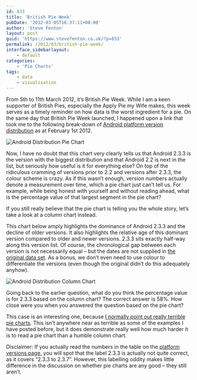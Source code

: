 ```yaml
---
id: 833
title: 'British Pie Week'
pubDate: '2012-03-05T16:37:11+00:00'
author: 'Steve Fenton'
layout: post
guid: 'https://www.stevefenton.co.uk/?p=833'
permalink: /2012/03/british-pie-week/
interface_sidebarlayout:
    - default
categories:
    - 'Pie Charts'
tags:
    - data
    - visualisation
---
```


From 5th to 11th March 2012, it’s British Pie Week. While I am a keen supporter of British Pies, especially the Apply Pie my Wife makes, this week serves as a timely reminder on how data is the worst ingredient for a pie. On the same day that British Pie Week launched, I happened upon a link that took me to the following break-down of [Android platform version distribution](https://developer.android.com/about/dashboards/index.html) as at February 1st 2012.

![Android Distribution Pie Chart](https://www.stevefenton.co.uk/wp-content/uploads/2015/07/android_distribution_pie_chart1.png)

Now, I have no doubt that this chart very clearly tells us that Android 2.3.3 is the version with the biggest distribution and that Android 2.2 is next in the list, but seriously how useful is it for everything else? On top of the ridiculous cramming of versions prior to 2.2 and versions after 2.3.3, the colour scheme is crazy. As if this wasn’t enough, version numbers actually denote a measurement over time, which a pie chart just can’t tell us. For example, while being honest with yourself and without reading ahead, what is the percentage value of that largest segment in the pie chart?

If you still really believe that the pie chart is telling you the whole story, let’s take a look at a column chart instead.

This chart below amply highlights the dominance of Android 2.3.3 and the decline of older versions. It also highlights the relative age of this dominant version compared to older and newer versions. 2.3.3 sits exactly half-way along this version list. Of course, the chronological gap between each version is not necessarily equal – but the dates are not supplied in [the original data set](https://developer.android.com/guide/topics/manifest/uses-sdk-element.html#ApiLevels). As a bonus, we don’t even need to use colour to differentiate the versions (even though the original didn’t do this adequately anyhow).

![Android Distribution Column Chart](https://www.stevefenton.co.uk/wp-content/uploads/2015/07/android_distribution_bar_chart1.png)

Going back to the earlier question, what do you think the percentage value is for 2.3.3 based on the column chart? The correct answer is 58%. How close were you when you answered the question based on the pie chart?

This case is an interesting one, because [I normally point out really terrible pie charts](https://www.stevefenton.co.uk/2009/04/pie-charts-are-bad/). This isn’t anywhere near as terrible as some of the examples I have posted before, but it does demonstrate really well how much harder it is to read a pie chart than a humble column chart.

Disclaimer: If you actually read the numbers in the table on the [platform versions page](https://developer.android.com/about/dashboards/index.html), you will spot that the label 2.3.3 is actually not quite correct, as it covers “2.3.3 to 2.3.7”. However, this labelling oddity makes little difference in the discussion on whether pie charts are any good – they still aren’t.